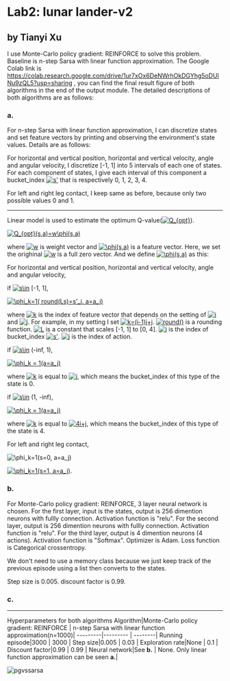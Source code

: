 # Lab2: lunar lander-v2
## by Tianyi Xu
I use Monte-Carlo policy gradient: REINFORCE to solve this problem. Baseline is n-step Sarsa with linear function approximation. The Google Colab link is https://colab.research.google.com/drive/1ur7xOx6DeNWrhOkDGYhg5oDUlNu9zQL5?usp=sharing , you can find the final result figure of both algorithms in the end of the output module. 
The detailed descriptions of both algorithms are as follows:
### a.
For n-step Sarsa with linear function approximation, I can discretize states and set feature vectors by printing and observing the environment's state values. Details are as follows:

For horizontal and vertical position, horizontal and vertical velocity, angle and angular velocity, I discretize [-1, 1] into 5 intervals of each one of states. For each component of states, I give each interval of this component a bucket_index <a href="https://www.codecogs.com/eqnedit.php?latex=s'" target="_blank"><img src="https://latex.codecogs.com/gif.latex?s'" title="s'" /></a> that is respectively 0, 1, 2, 3, 4.

For left and right leg contact, I keep same as before, because only two possible values 0 and 1.

--------
Linear model is used to estimate the optimum Q-value(<a href="https://www.codecogs.com/eqnedit.php?latex=Q_{opt}" target="_blank"><img src="https://latex.codecogs.com/gif.latex?Q_{opt}" title="Q_{opt}" /></a>).

<a href="https://www.codecogs.com/eqnedit.php?latex=Q_{opt}(s,a)=w\phi(s,a)" target="_blank"><img src="https://latex.codecogs.com/gif.latex?Q_{opt}(s,a)=w\phi(s,a)" title="Q_{opt}(s,a)=w\phi(s,a)" /></a>

where <a href="https://www.codecogs.com/eqnedit.php?latex=w" target="_blank"><img src="https://latex.codecogs.com/gif.latex?w" title="w" /></a> is weight vector and <a href="https://www.codecogs.com/eqnedit.php?latex=\phi(s,a)" target="_blank"><img src="https://latex.codecogs.com/gif.latex?\phi(s,a)" title="\phi(s,a)" /></a> is a feature vector. Here, we set the orighinal <a href="https://www.codecogs.com/eqnedit.php?latex=w" target="_blank"><img src="https://latex.codecogs.com/gif.latex?w" title="w" /></a> is a full zero vector. And we define <a href="https://www.codecogs.com/eqnedit.php?latex=\phi(s,a)" target="_blank"><img src="https://latex.codecogs.com/gif.latex?\phi(s,a)" title="\phi(s,a)" /></a> as this:

For horizontal and vertical position, horizontal and vertical velocity, angle and angular velocity,

if <a href="https://www.codecogs.com/eqnedit.php?latex=s\in" target="_blank"><img src="https://latex.codecogs.com/gif.latex?s\in" title="s\in" /></a> [-1, 1],

<a href="https://www.codecogs.com/eqnedit.php?latex=\phi_k=1(&space;round(Ls)=s'_i,&space;a=a_j)" target="_blank"><img src="https://latex.codecogs.com/gif.latex?\phi_k=1(&space;round(Ls)=s'_i,&space;a=a_j)" title="\phi_k=1( round(Ls)=s'_i, a=a_j)" /></a>

where <a href="https://www.codecogs.com/eqnedit.php?latex=k" target="_blank"><img src="https://latex.codecogs.com/gif.latex?k" title="k" /></a> is the index of feature vector that depends on the setting of <a href="https://www.codecogs.com/eqnedit.php?latex=i" target="_blank"><img src="https://latex.codecogs.com/gif.latex?i" title="i" /></a> and <a href="https://www.codecogs.com/eqnedit.php?latex=j" target="_blank"><img src="https://latex.codecogs.com/gif.latex?j" title="j" /></a>. For example, in my setting I set <a href="https://www.codecogs.com/eqnedit.php?latex=k=(i-1)j&plus;j" target="_blank"><img src="https://latex.codecogs.com/gif.latex?k=(i-1)j&plus;j" title="k=(i-1)j+j" /></a>. <a href="https://www.codecogs.com/eqnedit.php?latex=round()" target="_blank"><img src="https://latex.codecogs.com/gif.latex?round()" title="round()" /></a> is a rounding function. <a href="https://www.codecogs.com/eqnedit.php?latex=L" target="_blank"><img src="https://latex.codecogs.com/gif.latex?L" title="L" /></a> is a constant that scales [-1, 1] to [0, 4]. <a href="https://www.codecogs.com/eqnedit.php?latex=i" target="_blank"><img src="https://latex.codecogs.com/gif.latex?i" title="i" /></a> is the index of bucket_index <a href="https://www.codecogs.com/eqnedit.php?latex=s'" target="_blank"><img src="https://latex.codecogs.com/gif.latex?s'" title="s'" /></a>. <a href="https://www.codecogs.com/eqnedit.php?latex=j" target="_blank"><img src="https://latex.codecogs.com/gif.latex?j" title="j" /></a> is the index of action.

if <a href="https://www.codecogs.com/eqnedit.php?latex=s\in" target="_blank"><img src="https://latex.codecogs.com/gif.latex?s\in" title="s\in" /></a> (-inf, 1),

<a href="https://www.codecogs.com/eqnedit.php?latex=\phi_k&space;=&space;1(a=a_j)" target="_blank"><img src="https://latex.codecogs.com/gif.latex?\phi_k&space;=&space;1(a=a_j)" title="\phi_k = 1(a=a_j)" /></a>

where <a href="https://www.codecogs.com/eqnedit.php?latex=k" target="_blank"><img src="https://latex.codecogs.com/gif.latex?k" title="k" /></a> is equal to <a href="https://www.codecogs.com/eqnedit.php?latex=j" target="_blank"><img src="https://latex.codecogs.com/gif.latex?j" title="j" /></a>, which means the bucket_index of this type of the state is 0.

if <a href="https://www.codecogs.com/eqnedit.php?latex=s\in" target="_blank"><img src="https://latex.codecogs.com/gif.latex?s\in" title="s\in" /></a> (1, -inf),


<a href="https://www.codecogs.com/eqnedit.php?latex=\phi_k&space;=&space;1(a=a_j)" target="_blank"><img src="https://latex.codecogs.com/gif.latex?\phi_k&space;=&space;1(a=a_j)" title="\phi_k = 1(a=a_j)" /></a>

where <a href="https://www.codecogs.com/eqnedit.php?latex=k" target="_blank"><img src="https://latex.codecogs.com/gif.latex?k" title="k" /></a> is equal to <a href="https://www.codecogs.com/eqnedit.php?latex=4i&plus;j" target="_blank"><img src="https://latex.codecogs.com/gif.latex?4i&plus;j" title="4i+j" /></a>, which means the bucket_index of this type of the state is 4.

For left and right leg contact, 

<img src="https://latex.codecogs.com/gif.latex?\phi_k=1(s=0,&space;a=a_j)" title="\phi_k=1(s=0, a=a_j)" /></a>

<a href="https://www.codecogs.com/eqnedit.php?latex=\phi_k=1(s=1,&space;a=a_j)" target="_blank"><img src="https://latex.codecogs.com/gif.latex?\phi_k=1(s=1,&space;a=a_j)" title="\phi_k=1(s=1, a=a_j)" /></a>.

### b.

For Monte-Carlo policy gradient: REINFORCE, 3 layer neural network is chosen.  For the first layer, input is the states, output is 256 dimention neurons with fullly connection. Activation function is "relu". For the second layer, output is 256 dimention neurons with fullly connection. Activation function is "relu". For the third layer, output is 4 dimention neurons (4 actions). Activation function is "Softmax". Optimizer is Adam. Loss function is Categorical crossentropy.

We don't need to use a memory class because we just keep track of the previous episode using a list then converts to the states.

Step size is 0.005. discount factor is 0.99.

### c.

--------
Hyperparameters for both algorithms
Algorithm|Monte-Carlo policy gradient: REINFORCE  | n-step Sarsa with linear function approximation(n=1000)|
---------|--------- | --------|
Running episode|3000  | 3000 |
Step size|0.005  | 0.03 |
Exploration rate|None  | 0.1 |
Discount factor|0.99  | 0.99 |
Neural network|See __b.__  | None. Only linear function approximation can be seen __a.__|


![pgvssarsa]()
